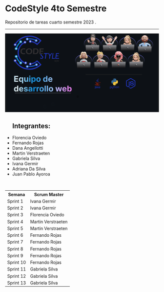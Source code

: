 # CodeStyle 4to Semestre
Repositorio de tareas cuarto semestre 2023 .
<hr>

![github utn](https://github.com/CodeSystem2022/CodeStyle3erSemestre/blob/main/asets/Make%20your%20README.png)

<ul>
<h2>Integrantes: </h2>
  <li> Florencia Oviedo</li>
  <li> Fernando Rojas</li>
  <li> Dana Angellotti</li>
  <li>Martin Verstraeten</li>
  <li> Gabriela Silva</li>
  <li> Ivana Germir</li>
  <li> Adriana Da Silva</li>
  <li> Juan Pablo Ayoroa</li>
 </ul>
 
 <br>
 <table>
     <tr>
    <th>Semana</th>
    <th>Scrum Master</th>
    </tr>
    <tr>
    <td>Sprint 1</td>
    <td>Ivana Germir</td>
  </tr>
  <tr>
    <td>Sprint 2</td>
    <td>Ivana Germir</td>
  </tr>
     <tr>
    <td>Sprint 3</td>
    <td>Florencia Oviedo</td>
  </tr>
   <tr>
     <td>Sprint 4</td>
     <td>Martin Verstraeten</td>
   </tr>
   <tr>
     <td>Sprint 5</td>
     <td>Martin Verstraeten</td>
   </tr>
   <tr>
     <td>Sprint 6</td>
     <td>Fernando Rojas</td>
   </tr>
   <tr>
     <td>Sprint 7</td>
     <td>Fernando Rojas</td>
   </tr>
   <tr>
     <td>Sprint 8</td>
     <td>Fernando Rojas</td>
   </tr>
   <tr>
     <td>Sprint 9</td>
     <td>Fernando Rojas</td>
   </tr>
    <tr>
     <td>Sprint 10</td>
     <td>Fernando Rojas</td>
   </tr>
    <tr>
     <td>Sprint 11</td>
     <td>Gabriela Silva</td>
   </tr>
   <tr>
     <td>Sprint 12</td>
     <td>Gabriela Silva</td>
   </tr>
   <tr>
     <td>Sprint 13</td>
     <td>Gabriela Silva</td>
   </tr>
   <tr>
  </table>
